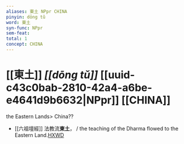 ```yaml
---
aliases: 東土 NPpr CHINA
pinyin: dōng tǔ
word: 東土
syn-func: NPpr
sem-feat: 
total: 1
concept: CHINA 
---
```

# [[東土]] *[[dōng tǔ]]*  [[uuid-c43c0bab-2810-42a4-a6be-e4641d9b6632|NPpr]] [[CHINA]]
the Eastern Lands> China??
 - [[六祖壇經]] 法教流**東土**， / the teaching of the Dharma flowed to the Eastern Land.[HXWD](https://hxwd.org/textview.html?location=KR6q0082_T_001-0345b.20)